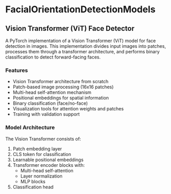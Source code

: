 # FacialOrientationDetectionModels


## Vision Transformer (ViT) Face Detector

A PyTorch implementation of a Vision Transformer (ViT) model for face detection in images. This implementation divides input images into patches, processes them through a transformer architecture, and performs binary classification to detect forward-facing faces.

### Features

- Vision Transformer architecture from scratch
- Patch-based image processing (16x16 patches)
- Multi-head self-attention mechanism
- Positional embeddings for spatial information
- Binary classification (face/no-face)
- Visualization tools for attention weights and patches
- Training with validation support

### Model Architecture

The Vision Transformer consists of:
1. Patch embedding layer
2. CLS token for classification
3. Learnable positional embeddings
4. Transformer encoder blocks with:
   - Multi-head self-attention
   - Layer normalization
   - MLP blocks
5. Classification head